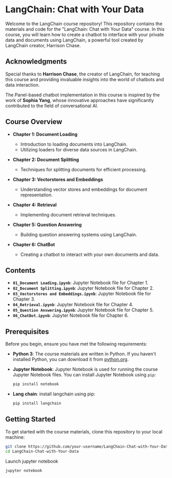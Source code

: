 # LangChain: Chat with Your Data

Welcome to the LangChain course repository! This repository contains the materials and code for the "LangChain: Chat with Your Data" course. In this course, you will learn how to create a chatbot to interface with your private data and documents using LangChain, a powerful tool created by LangChain creator, Harrison Chase.

## Acknowledgments

Special thanks to **Harrison Chase**, the creator of LangChain, for teaching this course and providing invaluable insights into the world of chatbots and data interaction.

The Panel-based chatbot implementation in this course is inspired by the work of **Sophia Yang**, whose innovative approaches have significantly contributed to the field of conversational AI.

## Course Overview

- **Chapter 1: Document Loading**
  - Introduction to loading documents into LangChain.
  - Utilizing loaders for diverse data sources in LangChain.

- **Chapter 2: Document Splitting**
  - Techniques for splitting documents for efficient processing.

- **Chapter 3: Vectorstores and Embeddings**
  - Understanding vector stores and embeddings for document representation.

- **Chapter 4: Retrieval**
  - Implementing document retrieval techniques.

- **Chapter 5: Question Answering**
  - Building question answering systems using LangChain.

- **Chapter 6: ChatBot**
  - Creating a chatbot to interact with your own documents and data.

## Contents

- **`01_Document Loading.ipynb`**: Jupyter Notebook file for Chapter 1.
- **`02_Document Splitting.ipynb`**: Jupyter Notebook file for Chapter 2.
- **`03_Vectorstores and Embeddings.ipynb`**: Jupyter Notebook file for Chapter 3.
- **`04_Retrieval.ipynb`**: Jupyter Notebook file for Chapter 4.
- **`05_Question Answering.ipynb`**: Jupyter Notebook file for Chapter 5.
- **`06_ChatBot.ipynb`**: Jupyter Notebook file for Chapter 6.

## Prerequisites

Before you begin, ensure you have met the following requirements:

- **Python 3**: The course materials are written in Python. If you haven't installed Python, you can download it from [python.org](https://www.python.org/downloads/).

- **Jupyter Notebook**: Jupyter Notebook is used for running the course Jupyter Notebook files. You can install Jupyter Notebook using `pip`:

  ```bash
  pip install notebook

- **Lang chain**: install langchain using pip:
  ```bash
  pip install langchain
  

## Getting Started

To get started with the course materials, clone this repository to your local machine:

```bash
git clone https://github.com/your-username/LangChain-Chat-with-Your-Data.git
cd LangChain-Chat-with-Your-Data
```

Launch jupyter notebook
```bash
jupyter notebook


